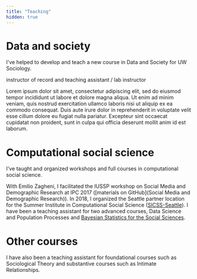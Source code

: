 ```yaml
---
title: "Teaching"
hidden: true
---
```


# Data and society

I've helped to develop and teach a new course in Data and Society for UW Sociology. 



instructor of record and teaching assistant / lab instructor

Lorem ipsum dolor sit amet, consectetur adipiscing elit, sed do eiusmod tempor incididunt ut labore et dolore magna aliqua. Ut enim ad minim veniam, quis nostrud exercitation ullamco laboris nisi ut aliquip ex ea commodo consequat. Duis aute irure dolor in reprehenderit in voluptate velit esse cillum dolore eu fugiat nulla pariatur. Excepteur sint occaecat cupidatat non proident, sunt in culpa qui officia deserunt mollit anim id est laborum.

# Computational social science

I've taught and organized workshops and full courses in computational social science. 

With Emilio Zagheni, I facilitated the IUSSP workshop on Social Media and Demographic Research at IPC 2017 ([materials on GitHub](Social Media and Demographic Research)). In 2018, I organized the Seattle partner location for the Summer Institute in Computational Social Science ([SICSS-Seattle](https://compsocialscience.github.io/summer-institute/2018/seattle/)). I have been a teaching assistant for two advanced courses, Data Science and Population Processes and [Bayesian Statistics for the Social Sciences](https://uw-csss-564.github.io/2018/). 

# Other courses

I have also been a teaching assistant for foundational courses such as Sociological Theory and substantive courses such as Intimate Relationships.

